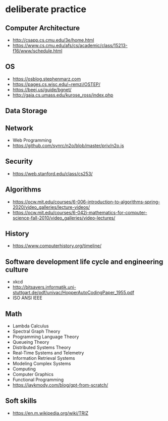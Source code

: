 # deliberate practice

## Computer Architecture
* http://csapp.cs.cmu.edu/3e/home.html
* https://www.cs.cmu.edu/afs/cs/academic/class/15213-f16/www/schedule.html

## OS
* https://osblog.stephenmarz.com
* https://pages.cs.wisc.edu/~remzi/OSTEP/
* https://beej.us/guide/bgnet/
* http://gaia.cs.umass.edu/kurose_ross/index.php
 
## Data Storage

## Network
* Web Programming
* https://github.com/synrc/n2o/blob/master/priv/n2o.js

## Security
* https://web.stanford.edu/class/cs253/

## Algorithms
* https://ocw.mit.edu/courses/6-006-introduction-to-algorithms-spring-2020/video_galleries/lecture-videos/
* https://ocw.mit.edu/courses/6-042j-mathematics-for-computer-science-fall-2010/video_galleries/video-lectures/

## History
* https://www.computerhistory.org/timeline/

## Software development life cycle and engineering culture
* xkcd
* http://bitsavers.informatik.uni-stuttgart.de/pdf/univac/HopperAutoCodingPaper_1955.pdf
* ISO ANSI IEEE

## Math
* Lambda Calculus
* Spectral Graph Theory
* Programming Language Theory
* Queueing Theory
* Distributed Systems Theory
* Real-Time Systems and Telemetry
* Information Retrieval Systems
* Modeling Complex Systems
* Computing
* Computer Graphics
* Functional Programming
* https://jaykmody.com/blog/gpt-from-scratch/

## Soft skills
* https://en.m.wikipedia.org/wiki/TRIZ
